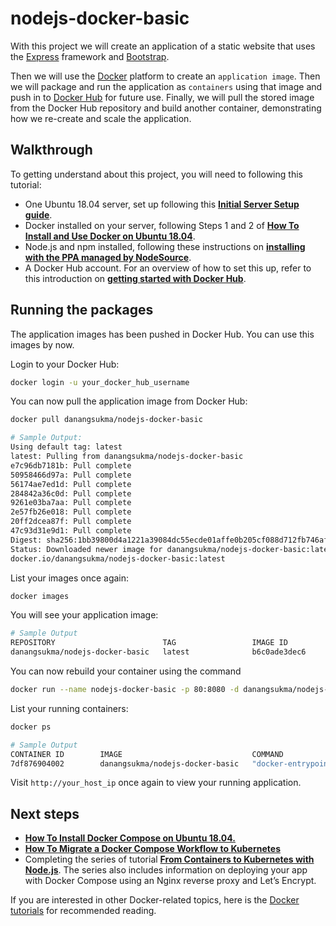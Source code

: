 # nodejs-docker-basic

With this project we will create an application of a static website that uses the [Express](https://expressjs.com/) framework and [Bootstrap](https://getbootstrap.com/). 

Then we will use the [Docker](https://www.docker.com/) platform to create an `application image`. Then we will package and run the application as `containers` using that image and push in to [Docker Hub](https://hub.docker.com/) for future use. Finally, we will pull the stored image from the Docker Hub repository and build another container, demonstrating how we re-create and scale the application.  

## Walkthrough
To getting understand about this project, you will need to following this tutorial:
- One Ubuntu 18.04 server, set up following this [**Initial Server Setup guide**](https://www.digitalocean.com/community/tutorials/initial-server-setup-with-ubuntu-18-04).
- Docker installed on your server, following Steps 1 and 2 of [**How To Install and Use Docker on Ubuntu 18.04**](https://www.digitalocean.com/community/tutorials/how-to-install-and-use-docker-on-ubuntu-18-04).
- Node.js and npm installed, following these instructions on [**installing with the PPA managed by NodeSource**](https://www.digitalocean.com/community/tutorials/how-to-install-node-js-on-ubuntu-18-04#installing-using-a-ppa).
- A Docker Hub account. For an overview of how to set this up, refer to this introduction on [**getting started with Docker Hub**](https://docs.docker.com/docker-hub/).

## Running the packages
The application images has been pushed in Docker Hub. You can use this images by now.

Login to your Docker Hub:

```bash
docker login -u your_docker_hub_username
```

You can now pull the application image from Docker Hub:

```bash
docker pull danangsukma/nodejs-docker-basic
```
```bash
# Sample Output:
Using default tag: latest
latest: Pulling from danangsukma/nodejs-docker-basic
e7c96db7181b: Pull complete
50958466d97a: Pull complete
56174ae7ed1d: Pull complete
284842a36c0d: Pull complete
9261e03ba7aa: Pull complete
2e57fb26e018: Pull complete
20ff2dcea87f: Pull complete
47c93d31e9d1: Pull complete
Digest: sha256:1bb39800d4a1221a39084dc55ecde01affe0b205cf088d712fb746afb927baa3
Status: Downloaded newer image for danangsukma/nodejs-docker-basic:latest
docker.io/danangsukma/nodejs-docker-basic:latest
```

List your images once again:

```bash
docker images
```

You will see your application image:

```bash
# Sample Output
REPOSITORY                        TAG                 IMAGE ID            CREATED             SIZE
danangsukma/nodejs-docker-basic   latest              b6c0ade3dec6        24 minutes ago      78.8MB
```

You can now rebuild your container using the command

```bash
docker run --name nodejs-docker-basic -p 80:8080 -d danangsukma/nodejs-docker-basic
```

List your running containers:

```bash
docker ps
```

```bash
# Sample Output
CONTAINER ID        IMAGE                             COMMAND                  CREATED             STATUS              PORTS                  NAMES
7df876904002        danangsukma/nodejs-docker-basic   "docker-entrypoint.s…"   37 seconds ago      Up 33 seconds       0.0.0.0:80->8080/tcp   nodejs-docker-basic
```

Visit `http://your_host_ip` once again to view your running application.

## Next steps
- [**How To Install Docker Compose on Ubuntu 18.04.**](https://www.digitalocean.com/community/tutorials/how-to-install-docker-compose-on-ubuntu-18-04)
- [**How To Migrate a Docker Compose Workflow to Kubernetes**](https://www.digitalocean.com/community/tutorials/how-to-migrate-a-docker-compose-workflow-to-kubernetes)
- Completing the series of tutorial [**From Containers to Kubernetes with Node.js**](https://www.digitalocean.com/community/tutorial_series/from-containers-to-kubernetes-with-node-js).  The series also includes information on deploying your app with Docker Compose using an Nginx reverse proxy and Let’s Encrypt.

If you are interested in other Docker-related topics, here is the [Docker tutorials](https://www.digitalocean.com/community/tags/docker/tutorials) for recommended reading.
